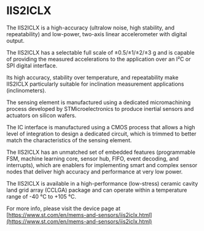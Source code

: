 # IIS2ICLX

The IIS2ICLX is a high-accuracy (ultralow noise, high stability, and
repeatability) and low-power, two-axis linear accelerometer with digital output.

The IIS2ICLX has a selectable full scale of ±0.5/±1/±2/±3 g and is capable of
providing the measured accelerations to the application over an I²C or SPI
digital interface.

Its high accuracy, stability over temperature, and repeatability make IIS2ICLX
particularly suitable for inclination measurement applications (inclinometers).

The sensing element is manufactured using a dedicated micromachining process
developed by STMicroelectronics to produce inertial sensors and actuators on
silicon wafers.

The IC interface is manufactured using a CMOS process that allows a high level
of integration to design a dedicated circuit, which is trimmed to better match
the characteristics of the sensing element.

The IIS2ICLX has an unmatched set of embedded features (programmable FSM,
machine learning core, sensor
hub, FIFO, event decoding, and interrupts), which are enablers for implementing
smart and complex sensor
nodes that deliver high accuracy and performance at very low power.

The IIS2ICLX is available in a high-performance (low-stress) ceramic cavity
land grid array (CCLGA) package and
can operate within a temperature range of -40 °C to +105 °C.

For more info, please visit the device page at [https://www.st.com/en/mems-and-sensors/iis2iclx.html](https://www.st.com/en/mems-and-sensors/iis2iclx.html)

